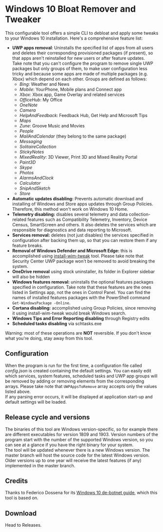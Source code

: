 ﻿# Windows 10 Bloat Remover and Tweaker
This configurable tool offers a simple CLI to debloat and apply some tweaks to your Windows 10 installation. Here's a comprehensive feature list:

* **UWP apps removal**: Uninstalls the specified list of apps from all users and deletes their corresponding provisioned packages (if present), so that apps aren't reinstalled for new users or after feature updates.  
Take note that you can't configure the program to remove single UWP packages but only groups of them, to make user configuration less tricky and because some apps are made of multiple packages (e.g. Xbox) which depend on each other. Groups are defined as follows:
	* *Bing*: Weather and News
    * *Mobile*: YourPhone, Mobile plans and Connect app
    * *Xbox*: Xbox app, Game Overlay and related services
    * *OfficeHub*: My Office
    * *OneNote*
    * *Camera*
    * *HelpAndFeedback*: Feedback Hub, Get Help and Microsoft Tips
    * *Maps*
    * *Zune*: Groove Music and Movies
    * *People*
    * *MailAndCalendar* (they belong to the same package)
    * *Messaging*
    * *SolitaireCollection*
    * *StickyNotes*
    * *MixedReality*: 3D Viewer, Print 3D and Mixed Reality Portal
    * *Paint3D*
    * *Skype*
    * *Photos*
    * *AlarmsAndClock*
    * *Calculator*
    * *SnipAndSketch*
	* *Store*
* **Automatic updates disabling:** Prevents automatic download and installing of Windows and Store apps updates through Group Policies. Therefore, this method won't work on Windows 10 Home.
* **Telemetry disabling:** disables several telemetry and data collection-related features such as Compatibility Telemetry, Inventory, Device Census, SmartScreen and others. It also deletes the services which are responsible for diagnostics and data reporting to Microsoft.
* **Services removal:** deletes (not just disables) the services specified in configuration after backing them up, so that you can restore them if any feature breaks.
* **Removal of Windows Defender and Microsoft Edge:** this is accomplished using [install-wim-tweak](https://github.com/shiitake/win6x_registry_tweak) tool. Please take note that Security Center UWP package won't be removed to avoid breaking the system.
* **OneDrive removal** using stock uninstaller, its folder in Explorer sidebar will also be hidden
* **Windows features removal:** uninstalls the optional features packages specified in configuration. Take note that these features are the ones listed in Settings app, not the ones in Control Panel. You can find the names of installed features packages with the PowerShell command `Get-WindowsPackage -Online`.
* **Cortana disabling:** accomplished using Group Policies, since removing it using install-wim-tweak would break Windows search.
* **Windows Tips and Error Reporting disabling** through Registry edits
* **Scheduled tasks disabling** via schtasks.exe

Warning: most of these operations are **NOT** reversible. If you don't know what you're doing, stay away from this tool.

## Configuration
When the program is run for the first time, a configuration file called *config.json* is created containing the default settings. You can easily edit which services, system features, scheduled tasks and UWP app groups will be removed by adding or removing elements from the corresponding arrays. Please take note that `UWPAppsToRemove` array accepts only the values listed above.  
If any parsing error occurs, it will be displayed at application start-up and default settings will be loaded.

## Release cycle and versions
The binaries of this tool are Windows version-specific, so for example there are different executables for version 1809 and 1903. Version numbers of the program start with the number of the supported Windows version, so you can see at a glance if you have the right binary for your system.  
The tool will be updated whenever there is a new Windows version. The master branch will host the source code for the latest Windows version. Older versions up to one year will receive the latest features (if any) implemented in the master branch.

## Credits
Thanks to Federico Dossena for its [Windows 10 de-botnet guide](https://github.com/adolfintel/Windows10-Privacy), which this tool is based on.

## Download
Head to Releases.
